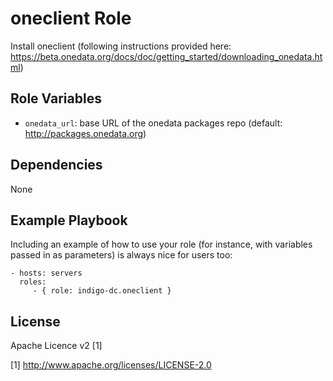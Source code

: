 oneclient Role
=========

Install oneclient 
(following instructions provided here: https://beta.onedata.org/docs/doc/getting_started/downloading_onedata.html)

Role Variables
--------------

- `onedata_url`: base URL of the onedata packages repo (default: http://packages.onedata.org)

Dependencies
------------

None

Example Playbook
----------------

Including an example of how to use your role (for instance, with variables passed in as parameters) is always nice for users too:

    - hosts: servers
      roles:
         - { role: indigo-dc.oneclient }

License
-------

Apache Licence v2 [1]

[1] http://www.apache.org/licenses/LICENSE-2.0

